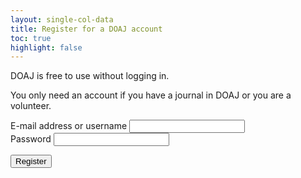 ```yaml
---
layout: single-col-data
title: Register for a DOAJ account
toc: true
highlight: false
---
```


DOAJ is free to use without logging in.

You only need an account if you have a journal in DOAJ or you are a volunteer.

<form action="{{ site.baseurl }}{% link apply/01-oa-compliance.md %}">
  <div class="form__question">
    <label for="email">E-mail address or username</label>
    <input id="email" type="email">
  </div>
  <div class="form__question">
    <label for="password">Password</label>
    <input id="password" type="password">
  </div>
  <p>
    <input type="submit" value="Register">
  </p>
</form>
